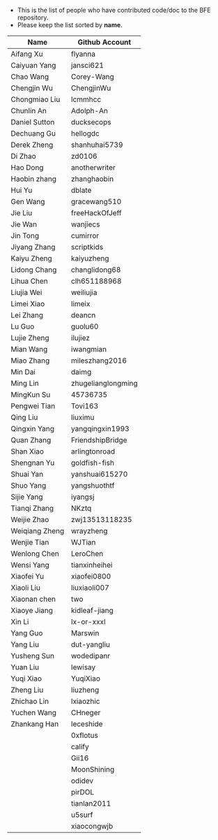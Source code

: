 * This is the list of people who have contributed code/doc to the BFE repository.
* Please keep the list sorted by **name**. 

| Name | Github Account |
| ---- | -------------- |
| Aifang Xu | flyanna |
| Caiyuan Yang | jansci621 |
| Chao Wang | Corey-Wang |
| Chengjin Wu | ChengjinWu |
| Chongmiao Liu | lcmmhcc |
| Chunlin An | Adolph-An |
| Daniel Sutton | ducksecops |
| Dechuang Gu | hellogdc |
| Derek Zheng | shanhuhai5739 |
| Di Zhao | zd0106 |
| Hao Dong | anotherwriter |
| Haobin zhang | zhanghaobin |
| Hui Yu | dblate |
| Gen Wang | gracewang510 |
| Jie Liu | freeHackOfJeff |
| Jie Wan | wanjiecs |
| Jin Tong | cumirror |
| Jiyang Zhang | scriptkids |
| Kaiyu Zheng | kaiyuzheng | 
| Lidong Chang | changlidong68 |
| Lihua Chen | clh651188968 |
| Liujia Wei | weiliujia |
| Limei Xiao | limeix |
| Lei Zhang | deancn |
| Lu Guo | guolu60 |
| Lujie Zheng | ilujiez |
| Mian Wang | iwangmian |
| Miao Zhang | mileszhang2016 |
| Min Dai | daimg |
| Ming Lin | zhugelianglongming |
| MingKun Su | 45736735 |
| Pengwei Tian | Tovi163 |
| Qing Liu | liuximu |
| Qingxin Yang | yangqingxin1993 |
| Quan Zhang | FriendshipBridge |
| Shan Xiao | arlingtonroad |
| Shengnan Yu | goldfish-fish |
| Shuai Yan | yanshuai615270 |
| Shuo Yang | yangshuothtf |
| Sijie Yang | iyangsj |
| Tianqi Zhang | NKztq |
| Weijie Zhao | zwj13513118235 |
| Weiqiang Zheng | wrayzheng |
| Wenjie Tian | WJTian |
| Wenlong Chen | LeroChen |
| Wensi Yang | tianxinheihei | 
| Xiaofei Yu | xiaofei0800 |
| Xiaoli Liu | liuxiaoli007 |
| Xiaonan chen | two |
| Xiaoye Jiang | kidleaf-jiang |
| Xin Li | lx-or-xxxl |
| Yang Guo | Marswin |
| Yang Liu | dut-yangliu |
| Yusheng Sun | wodedipanr |
| Yuan Liu | lewisay |
| Yuqi Xiao | YuqiXiao |
| Zheng Liu | liuzheng |
| Zhichao Lin | lxiaozhic |
| Yuchen Wang | CHneger |
| Zhankang Han | leceshide |
|          | 0xflotus |
|          | calify |
|          | Gii16 |
|          | MoonShining |
|          | odidev |
|          | pirDOL |
|          | tianlan2011 |
|          | u5surf |
|          | xiaocongwjb |
